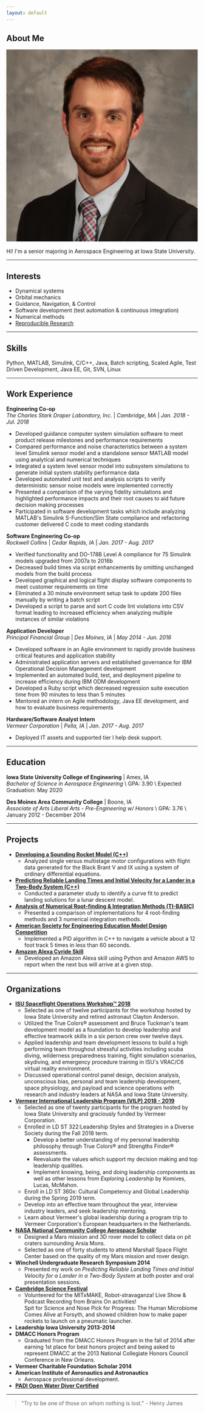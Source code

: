 ```yaml
---
layout: default
---
```


## About Me

<img class="profile-picture" src="headshot.jpg">

Hi! I'm a senior majoring in Aerospace Engineering at Iowa State University.

---

## Interests

* Dynamical systems
* Orbital mechanics
* Guidance, Navigation, & Control
* Software development (test automation & continuous integration)
* Numerical methods
* [Reproducible Research](../reproducibleresearch)

---

## Skills
Python, MATLAB, Simulink, C/C++, Java, Batch scripting,
Scaled Agile, Test Driven Development, Java EE, Git, SVN, Linux

---

## Work Experience

**Engineering Co-op**  
*The Charles Stark Draper Laboratory, Inc.* | *Cambridge, MA* | *Jan. 2018 - Jul. 2018*
* Developed guidance computer system simulation software to meet product release milestones and performance requirements 
* Compared performance and noise characteristics between a system level Simulink 
sensor model and a standalone sensor MATLAB model using analytical and numerical techniques
* Integrated a system level sensor model into subsystem simulations to generate initial
system stability performance data
* Developed automated unit test and analysis scripts to verify deterministic sensor 
noise models were implemented correctly
* Presented a comparison of the varying fidelity simulations and highlighted 
performance impacts and their root causes to aid future decision making processes
* Participated in software development tasks which include analyzing MATLAB's Simulink
S-Function/Sim State compliance and refactoring customer delivered C code to meet
coding standards


**Software Engineering Co-op**  
*Rockwell Collins* | *Cedar Rapids, IA* | *Jan. 2017 - Aug. 2017*
* Verified functionality and DO-178B Level A compliance for 75 Simulink models
upgraded from 2007a to 2016b
* Decreased build times via script enhancements by omitting unchanged models
from the build process
* Developed graphical and logical flight display software components to meet
customer requirements on time
* Eliminated a 30 minute environment setup task to update 200 files manually by
writing a batch script
* Developed a script to parse and sort C code lint violations into CSV format
leading to increased efficiency when analyzing multiple instances of similar
violations


**Application Developer**  
*Principal Financial Group* | *Des Moines, IA* | *May 2014 - Jun. 2016*
* Developed software in an Agile environment to rapidly provide business
critical features and application stability
* Administrated application servers and established governance for IBM
Operational Decision Management development
* Implemented an automated build, test, and deployment pipeline to increase
efficiency during IBM ODM development
* Developed a Ruby script which decreased regression suite execution time from
90 minutes to less than 5 minutes
* Mentored an intern on Agile methodology, Java EE development, and how to
evaluate business requirements  


**Hardware/Software Analyst Intern**  
*Vermeer Corporation* | *Pella, IA* | *Jan. 2017 - Aug. 2017*
* Deployed IT assets and supported tier I help desk support.  

---

## Education

**Iowa State University College of Engineering** | Ames, IA  
*Bachelor of Science in Aerospace Engineering* \\
GPA: 3.90 \\
Expected Graduation: May 2020

**Des Moines Area Community College** | Boone, IA  
*Associate of Arts Liberal Arts - Pre-Engineering w/ Honors* \\
GPA: 3.76 \\
January 2012 - December 2014

---

## Projects

* [**Developing a Sounding Rocket Model (C++)**](../MAT227)
    * Analyzed single versus multistage motor configurations with flight data
    generated for the Black Brant V and IX using a system of ordinary
    differential equations.
* [**Predicting Reliable Landing Times and Initial Velocity for a Lander in a Two-Body System (C++)**](https://github.com/carldevries/cis161-honors)
    * Conducted a parameter study to identify a curve fit to predict landing
    solutions for a lunar descent model.
* [**Analysis of Numerical Root-finding & Integration Methods (TI-BASIC)**](https://github.com/carldevries/mat217-honors)
    * Presented a comparison of implementations for 4 root-finding methods and
    3 numerical integration methods.
* [**American Society for Engineering Education Model Design Competition**](../ASEETYC)
    * Implemented a PID algorithm in C++ to navigate a vehicle about a 12 foot
    track 5 times in less than 60 seconds.
* [**Amazon Alexa Cyride Skill**](https://github.com/carldevries/cyride-alexa/tree/dev)
    * Developed an Amazon Alexa skill using Python and Amazon AWS to report
    when the next bus will arrive at a given stop.

---

## Organizations

* [**ISU Spaceflight Operations Workshop&trade; 2018**](https://www.aere.iastate.edu/2018-spaceflight-operations-workshop/)
    * Selected as one of twelve participants for the workshop hosted by Iowa State University 
    and retired astronaut Clayton Anderson. 
    * Utilized the True Colors&reg; assessment and Bruce Tuckman's team development model as a foundation to develop
    leadership and effective teamwork skills in a six person crew over twelve days.
    * Applied leadership and team development lessons to build a high performing team throughout stressful
    activities including scuba diving, wilderness preparedness training, flight simulation scenarios, 
    skydiving, and emergency procedure training in ISU's VRAC/C6 virtual reality environment.
    * Discussed operational control panel design, decision analysis, unconscious bias, personal and team leadership development, 
    space physiology, and payload and science operations with research and industry leaders at NASA and Iowa State University.
* [**Vermeer International Leadership Program (VILP) 2018 - 2019**](https://leadership.las.iastate.edu/vermeer/)  
    * Selected as one of twenty participants for the program hosted by Iowa State University and graciously funded by
    Vermeer Corporation.
    * Enrolled in LD ST 322:Leadership Styles and Strategies in a Diverse Society during the Fall 2018 term.
      * Develop a better understanding of my personal leadership philosophy through True Colors&reg; and Strengths Finder&reg; assessments.
      * Reevaluate the values which support my decision making and top leadership qualities.
      * Implement knowing, being, and doing leadership components as well as other lessons from *Exploring Leadership* by Komives, Lucas, McMahon.
    * Enroll in LD ST 360x: Cultural Competency and Global Leadership during the Spring 2019 term.
    * Develop into an effective team throughout the year, interview industry leaders, and seek leadership mentoring.
    * Learn about Vermeer's global leadership during a program trip to Vermeer Corporation's European headquarters in the Netherlands.
* [**NASA National Community College Aerospace Scholar**](../NCAS)
    * Designed a Mars mission and 3D rover model to collect data on pit craters
    surrounding Arsia Mons.  
    * Selected as one of forty students to attend Marshall Space Flight Center based on the quality of my Mars mission and rover design.
* **Winchell Undergraduate Research Symposium 2014**  
    * Presented my work on *Predicting Reliable Landing Times and Initial Velocity for a Lander in a Two-Body System*
    at both poster and oral presentation sessions.  
* [**Cambridge Science Festival**](https://www.cambridgesciencefestival.org/)  
    * Volunteered for the MITxMAKE, Robot-stravaganza! Live Show & Podcast Recording from Brains On activities!  
    Spit for Science and Nose Pick for Progress: The Human Microbiome Comes Alive at Forsyth, and
    showed children how to make paper rockets to launch on a pneumatic launcher.  
* **Leadership Iowa University 2013-2014**  
* **DMACC Honors Program**  
    * Graduated from the DMACC Honors Program in the fall of 2014 after earning 1st place for
    best honors project and being asked to represent DMACC at the 2013 National Collegiate Honors Council Conference in New Orleans.
* **Vermeer Charitable Foundation Scholar 2014**  
* **American Institute of Aeronautics and Astronautics**
    * Aerospace professional development.  
* [**PADI Open Water Diver Certified**](../PADI)  

---

> "Try to be one of those on whom nothing is lost." - Henry James